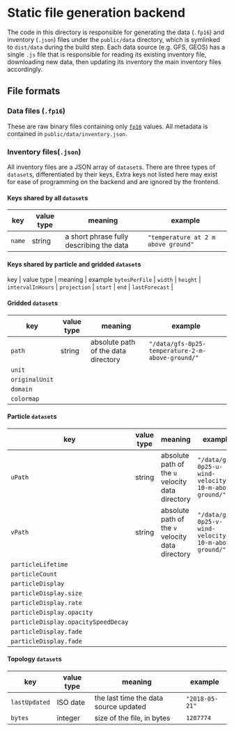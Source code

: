 # Static file generation backend

The code in this directory is responsible for generating the data (`.fp16`) and
inventory (`.json`) files under the `public/data` directory, which is symlinked
to `dist/data` during the build step. Each data source (e.g. GFS, GEOS) has a
single `.js` file that is responsible for reading its existing inventory file,
downloading new data, then updating its inventory the main inventory files
accordingly.

## File formats

### Data files (`.fp16`)

These are raw binary files containing only
[`fp16`](https://github.com/petamoriken/float16/) values. All metadata is
contained in `public/data/inventory.json`.

### Inventory files(`.json`)

All inventory files are a JSON array of `dataset`s. There are three types of
`dataset`s, differentiated by their keys, Extra keys not listed here may exist
for ease of programming on the backend and are ignored by the frontend.

#### Keys shared by all `dataset`s

key | value type | meaning | example
--- | ---------- | ------- | -------
`name` | string | a short phrase fully describing the data | `"temperature at 2 m above ground"`

#### Keys shared by particle and gridded `dataset`s

key | value type | meaning | example
`bytesPerFile` |
`width` |
`height` |
`intervalInHours` |
`projection` |
`start` |
`end` |
`lastForecast` |

#### Gridded `dataset`s

key | value type | meaning | example
--- | ---------- | ------- | -------
`path` | string | absolute path of the data directory | `"/data/gfs-0p25-temperature-2-m-above-ground/"`
`unit` |
`originalUnit` |
`domain` |
`colormap` |

#### Particle `dataset`s

key | value type | meaning | example
--- | ---------- | ------- | -------
`uPath` | string | absolute path of the `u` velocity data directory | `"/data/gfs-0p25-u-wind-velocity-10-m-above-ground/"`
`vPath` | string | absolute path of the `v` velocity data directory | `"/data/gfs-0p25-v-wind-velocity-10-m-above-ground/"`
`particleLifetime` |
`particleCount` |
`particleDisplay` |
`particleDisplay.size` |
`particleDisplay.rate` |
`particleDisplay.opacity` |
`particleDisplay.opacitySpeedDecay` |
`particleDisplay.fade` |
`particleDisplay.fade` |

#### Topology `dataset`s

key | value type | meaning | example
--- | ---------- | ------- | -------
`lastUpdated` | ISO date | the last time the data source updated | `"2018-05-21"`
`bytes` | integer | size of the file, in bytes | `1207774`

